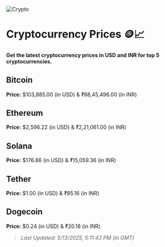 
![Crypto](https://www.techguide.com.au/wp-content/uploads/2020/11/crypto3.jpeg)

# Cryptocurrency Prices 🪙📈

#### Get the latest cryptocurrency prices in USD and INR for top 5 cryptocurrencies.

## Bitcoin

**Price:** $103,885.00 (in USD) & ₹88,45,496.00 (in INR)

## Ethereum

**Price:** $2,596.22 (in USD) & ₹2,21,061.00 (in INR)

## Solana

**Price:** $176.86 (in USD) & ₹15,059.36 (in INR)

## Tether

**Price:** $1.00 (in USD) & ₹85.16 (in INR)

## Dogecoin

**Price:** $0.24 (in USD) & ₹20.18 (in INR)

> _Last Updated: 5/13/2025, 5:11:43 PM (in GMT)_
